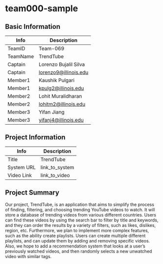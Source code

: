 # team000-sample

## Basic Information

|   Info      |        Description     |
| ----------- | ---------------------- |
| TeamID      |        Team-069        |
| TeamName    |        TrendTube       |
| Captain     |  Lorenzo Bujalil Silva |
| Captain     |  lorenzo9@illinois.edu |
| Member1     |    Kaushik Pulgari     |
| Member1     |   kpulg2@illinois.edu  |
| Member2     |   Lohit Muralidharan   |
| Member2     |  lohitm2@illinois.edu  |
| Member3     |     Yifan Jiang        |
| Member3     |  yifanj4@illinois.edu  |

## Project Information

|   Info      |        Description     |
| ----------- | ---------------------- |
|  Title      |        TrendTube       |
| System URL  |      link_to_system    |
| Video Link  |      link_to_video     |

## Project Summary

Our project, TrendTube, is an application that aims to simplify the process of finding, filtering, and choosing trending YouTube videos to watch. It will store a database of trending videos from various different countries. Users can find these videos by using the search bar to filter by title and keywords, and they can order the results by a variety of filters, such as likes, dislikes, region, etc.
Furthermore, we plan to implement more complex features, such as the ability create playlists. Users can create multiple different playlists, and can update them by adding and removing specific videos. Also, we hope to add a recommendation system that looks at a user’s previously watched videos, and then randomly selects a new unwatched video with similar tags.

